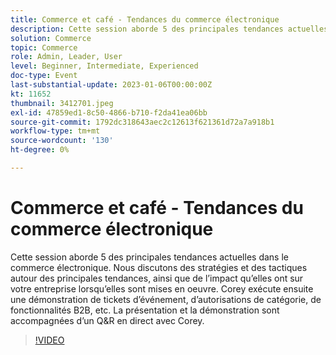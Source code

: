```yaml
---
title: Commerce et café - Tendances du commerce électronique
description: Cette session aborde 5 des principales tendances actuelles dans le commerce électronique. Nous discutons des stratégies et des tactiques autour des principales tendances, ainsi que de l’impact qu’elles ont sur votre entreprise lorsqu’elles sont mises en oeuvre. Corey exécute ensuite une démonstration de tickets d’événement, d’autorisations de catégorie, de fonctionnalités B2B, etc. La présentation et la démonstration sont accompagnées d’un Q&R en direct avec Corey.
solution: Commerce
topic: Commerce
role: Admin, Leader, User
level: Beginner, Intermediate, Experienced
doc-type: Event
last-substantial-update: 2023-01-06T00:00:00Z
kt: 11652
thumbnail: 3412701.jpeg
exl-id: 47859ed1-8c50-4866-b710-f2da41ea06bb
source-git-commit: 1792dc318643aec2c12613f621361d72a7a918b1
workflow-type: tm+mt
source-wordcount: '130'
ht-degree: 0%

---
```


# Commerce et café - Tendances du commerce électronique

Cette session aborde 5 des principales tendances actuelles dans le commerce électronique. Nous discutons des stratégies et des tactiques autour des principales tendances, ainsi que de l’impact qu’elles ont sur votre entreprise lorsqu’elles sont mises en oeuvre. Corey exécute ensuite une démonstration de tickets d’événement, d’autorisations de catégorie, de fonctionnalités B2B, etc. La présentation et la démonstration sont accompagnées d’un Q&amp;R en direct avec Corey.

>[!VIDEO](https://video.tv.adobe.com/v/3412701/?quality=12&learn=on)
